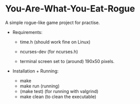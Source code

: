 # You-Are-What-You-Eat-Rogue
A simple rogue-like game project for practise.

- Requirements:
	- time.h (should work fine on Linux)
	- ncurses-dev (for ncurses.h)

	- terminal screen set to (around) 190x50 pixels.

- Installation + Running:
	- make
	- make run (running)
	- (make test) (for running with valgrind)
	- make clean (to clean the executable)
